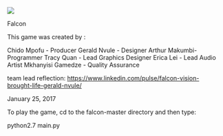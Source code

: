 
<img src="https://media-exp1.licdn.com/dms/image/C5612AQE5oEMXKx0wNg/article-inline_image-shrink_1500_2232/0?e=1604534400&v=beta&t=cFX6529h4gCV05yvCfF2pGohh0r5bEL_JWzWtPmOoYE">

Falcon

This game was created by :

Chido Mpofu - Producer
Gerald Nvule - Designer
Arthur Makumbi- Programmer
Tracy Quan - Lead Graphics Designer
Erica Lei - Lead Audio Artist
Mkhanyisi Gamedze - Quality Assurance

team lead reflection: https://www.linkedin.com/pulse/falcon-vision-brought-life-gerald-nvule/

January 25, 2017

To play the game, cd to the falcon-master directory and then type:

python2.7 main.py
